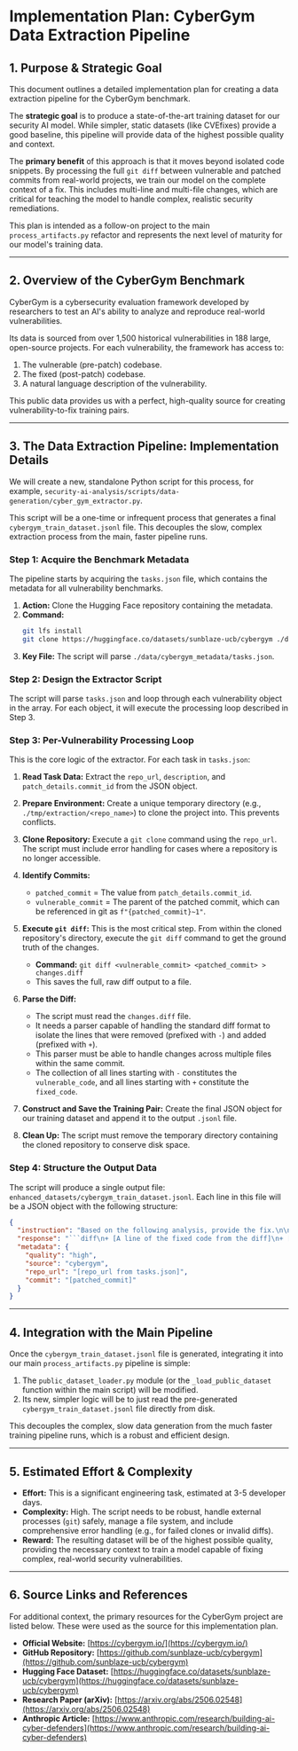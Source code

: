 # Implementation Plan: CyberGym Data Extraction Pipeline

## 1. Purpose & Strategic Goal

This document outlines a detailed implementation plan for creating a data extraction pipeline for the CyberGym benchmark.

The **strategic goal** is to produce a state-of-the-art training dataset for our security AI model. While simpler, static datasets (like CVEfixes) provide a good baseline, this pipeline will provide data of the highest possible quality and context.

The **primary benefit** of this approach is that it moves beyond isolated code snippets. By processing the full `git diff` between vulnerable and patched commits from real-world projects, we train our model on the complete context of a fix. This includes multi-line and multi-file changes, which are critical for teaching the model to handle complex, realistic security remediations.

This plan is intended as a follow-on project to the main `process_artifacts.py` refactor and represents the next level of maturity for our model's training data.

---

## 2. Overview of the CyberGym Benchmark

CyberGym is a cybersecurity evaluation framework developed by researchers to test an AI's ability to analyze and reproduce real-world vulnerabilities.

Its data is sourced from over 1,500 historical vulnerabilities in 188 large, open-source projects. For each vulnerability, the framework has access to:

1. The vulnerable (pre-patch) codebase.
2. The fixed (post-patch) codebase.
3. A natural language description of the vulnerability.

This public data provides us with a perfect, high-quality source for creating vulnerability-to-fix training pairs.

---

## 3. The Data Extraction Pipeline: Implementation Details

We will create a new, standalone Python script for this process, for example, `security-ai-analysis/scripts/data-generation/cyber_gym_extractor.py`.

This script will be a one-time or infrequent process that generates a final `cybergym_train_dataset.jsonl` file. This decouples the slow, complex extraction process from the main, faster pipeline runs.

### Step 1: Acquire the Benchmark Metadata

The pipeline starts by acquiring the `tasks.json` file, which contains the metadata for all vulnerability benchmarks.

1. **Action:** Clone the Hugging Face repository containing the metadata.
2. **Command:**
   ```bash
   git lfs install
   git clone https://huggingface.co/datasets/sunblaze-ucb/cybergym ./data/cybergym_metadata
   ```
3. **Key File:** The script will parse `./data/cybergym_metadata/tasks.json`.

### Step 2: Design the Extractor Script

The script will parse `tasks.json` and loop through each vulnerability object in the array. For each object, it will execute the processing loop described in Step 3.

### Step 3: Per-Vulnerability Processing Loop

This is the core logic of the extractor. For each task in `tasks.json`:

1. **Read Task Data:** Extract the `repo_url`, `description`, and `patch_details.commit_id` from the JSON object.

2. **Prepare Environment:** Create a unique temporary directory (e.g., `./tmp/extraction/<repo_name>`) to clone the project into. This prevents conflicts.

3. **Clone Repository:** Execute a `git clone` command using the `repo_url`. The script must include error handling for cases where a repository is no longer accessible.

4. **Identify Commits:**
    * `patched_commit` = The value from `patch_details.commit_id`.
    * `vulnerable_commit` = The parent of the patched commit, which can be referenced in git as `f"{patched_commit}~1"`.

5. **Execute `git diff`:** This is the most critical step. From within the cloned repository's directory, execute the `git diff` command to get the ground truth of the changes.
    * **Command:** `git diff <vulnerable_commit> <patched_commit> > changes.diff`
    * This saves the full, raw diff output to a file.

6. **Parse the Diff:**
    * The script must read the `changes.diff` file.
    * It needs a parser capable of handling the standard diff format to isolate the lines that were removed (prefixed with `-`) and added (prefixed with `+`).
    * This parser must be able to handle changes across multiple files within the same commit.
    * The collection of all lines starting with `-` constitutes the `vulnerable_code`, and all lines starting with `+` constitute the `fixed_code`.

7. **Construct and Save the Training Pair:** Create the final JSON object for our training dataset and append it to the output `.jsonl` file.

8. **Clean Up:** The script must remove the temporary directory containing the cloned repository to conserve disk space.

### Step 4: Structure the Output Data

The script will produce a single output file: `enhanced_datasets/cybergym_train_dataset.jsonl`. Each line in this file will be a JSON object with the following structure:

```json
{
  "instruction": "Based on the following analysis, provide the fix.\n\nAnalysis: [Content from the 'description' field in tasks.json]\n\nVulnerable Code:\n```diff\n- [A line of vulnerable code from the diff]\n- [Another line of vulnerable code]\n```",
  "response": "```diff\n+ [A line of the fixed code from the diff]\n+ [Another line of the fixed code]\n```",
  "metadata": {
    "quality": "high",
    "source": "cybergym",
    "repo_url": "[repo_url from tasks.json]",
    "commit": "[patched_commit]"
  }
}
```

---

## 4. Integration with the Main Pipeline

Once the `cybergym_train_dataset.jsonl` file is generated, integrating it into our main `process_artifacts.py` pipeline is simple:

1. The `public_dataset_loader.py` module (or the `_load_public_dataset` function within the main script) will be modified.
2. Its new, simpler logic will be to just read the pre-generated `cybergym_train_dataset.jsonl` file directly from disk.

This decouples the complex, slow data generation from the much faster training pipeline runs, which is a robust and efficient design.

---

## 5. Estimated Effort & Complexity

* **Effort:** This is a significant engineering task, estimated at 3-5 developer days.
* **Complexity:** High. The script needs to be robust, handle external processes (`git`) safely, manage a file system, and include comprehensive error handling (e.g., for failed clones or invalid diffs).
* **Reward:** The resulting dataset will be of the highest possible quality, providing the necessary context to train a model capable of fixing complex, real-world security vulnerabilities.

---

## 6. Source Links and References

For additional context, the primary resources for the CyberGym project are listed below. These were used as the source for this implementation plan.

* **Official Website:** [https://cybergym.io/](https://cybergym.io/)
* **GitHub Repository:** [https://github.com/sunblaze-ucb/cybergym](https://github.com/sunblaze-ucb/cybergym)
* **Hugging Face Dataset:** [https://huggingface.co/datasets/sunblaze-ucb/cybergym](https://huggingface.co/datasets/sunblaze-ucb/cybergym)
* **Research Paper (arXiv):** [https://arxiv.org/abs/2506.02548](https://arxiv.org/abs/2506.02548)
* **Anthropic Article:** [https://www.anthropic.com/research/building-ai-cyber-defenders](https://www.anthropic.com/research/building-ai-cyber-defenders)
